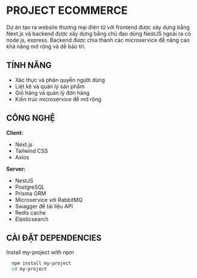 # PROJECT ECOMMERCE 

Dự án tạo ra website thương mại điện tử với frontend được xây dựng bằng Next.js và backend được xây dựng bằng chủ đạo dùng NestJS ngoài ra có node js, express. Backend được chia thành các microservice để nâng cao khả năng mở rộng và dễ bảo trì.

## TÍNH NĂNG

- Xác thực và phân quyền người dùng
- Liệt kê và quản lý sản phẩm
- Giỏ hàng và quản lý đơn hàng
- Kiến trúc microservice để mở rộng



## CÔNG NGHỆ

**Client:** 
- Next.js
- Tailwind CSS
- Axios

**Server:** 
- NestJS
- PostgreSQL
- Prisma ORM
- Microservice với RabbitMQ
- Swagger để tài liệu API
- Redis cache
- Elasticsearch


## CÀI ĐẶT DEPENDENCIES

Install my-project with npm

```bash
  npm install my-project
  cd my-project
```
    